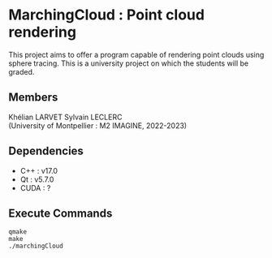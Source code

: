 # MarchingCloud : Point cloud rendering
This project aims to offer a program capable of rendering point clouds using sphere tracing.
This is a university project on which the students will be graded.

## Members  
Khélian LARVET
Sylvain LECLERC  
(University of Montpellier : M2 IMAGINE, 2022-2023)

## Dependencies
- C++ : v17.0  
- Qt : v5.7.0  
- CUDA : ?  

## Execute Commands
```console
qmake
make
./marchingCloud
```